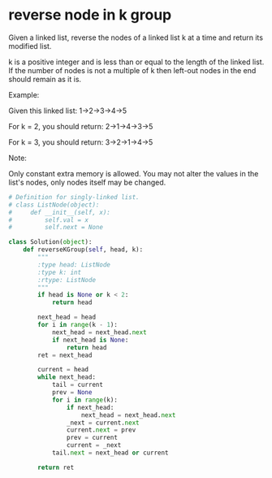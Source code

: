 # reverse node in k group

Given a linked list, reverse the nodes of a linked list k at a time and return its modified list.

k is a positive integer and is less than or equal to the length of the linked list. If the number of nodes is not a multiple of k then left-out nodes in the end should remain as it is.

Example:

Given this linked list: 1->2->3->4->5

For k = 2, you should return: 2->1->4->3->5

For k = 3, you should return: 3->2->1->4->5

Note:

Only constant extra memory is allowed.
You may not alter the values in the list's nodes, only nodes itself may be changed.


```Python
# Definition for singly-linked list.
# class ListNode(object):
#     def __init__(self, x):
#         self.val = x
#         self.next = None

class Solution(object):
    def reverseKGroup(self, head, k):
        """
        :type head: ListNode
        :type k: int
        :rtype: ListNode
        """
        if head is None or k < 2:
            return head

        next_head = head
        for i in range(k - 1):
            next_head = next_head.next
            if next_head is None:
                return head
        ret = next_head

        current = head
        while next_head:
            tail = current
            prev = None
            for i in range(k):
                if next_head:
                    next_head = next_head.next
                _next = current.next
                current.next = prev
                prev = current
                current = _next
            tail.next = next_head or current

        return ret
```

